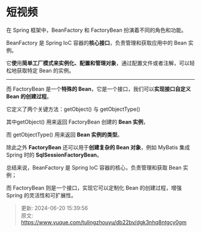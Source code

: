 # 短视频

在 Spring 框架中，BeanFactory 和 FactoryBean 扮演着不同的角色和功能。



BeanFactory 是 Spring IoC 容器的**核心接口**，负责管理和获取应用中的 Bean 实例。



它**使**用**简单工厂模式来实例化、配置和管理对象**，通过配置文件或者注解，可以轻松地获取特定 Bean 的实例。

****

而 FactoryBean 是一个**特殊的 Bean**，它是一个接口，我们可以**实现接口自定义 Bean 的创建过程**。



它定义了两个关键方法：getObject() 与 getObjectType()



其中getObject() 用来返回 FactoryBean 创建的 **Bean 实例**，

而 getObjectType() 用来返回 **Bean 实例的类型**。



除此之外 **FactoryBean** 还可以用于**创建复杂的 Bean 对象**，例如 MyBatis 集成 Spring 时的 **SqlSessionFactoryBean**。



总结来说，BeanFactory 是 Spring IoC 容器的核心，负责管理和获取 Bean 实例；



而 FactoryBean 则是一个接口，实现它可以定制化 Bean 的创建过程，增强 Spring 的灵活性和可扩展性。



> 更新: 2024-06-20 15:39:56  
> 原文: <https://www.yuque.com/tulingzhouyu/db22bv/dgk3nhq8ntgcy0gm>